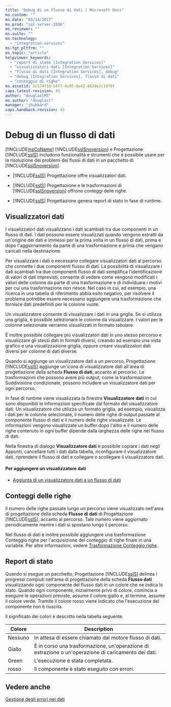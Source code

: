 ```yaml
---
title: "Debug di un flusso di dati | Microsoft Docs"
ms.custom: ""
ms.date: "03/14/2017"
ms.prod: "sql-server-2016"
ms.reviewer: ""
ms.suite: ""
ms.technology: 
  - "integration-services"
ms.tgt_pltfrm: ""
ms.topic: "article"
helpviewer_keywords: 
  - "report di stato [Integration Services]"
  - "visualizzatori dati [Integration Services]"
  - "flusso di dati [Integration Services], debug"
  - "debug [Integration Services], flusso di dati"
  - "conteggio di righe"
ms.assetid: 1c574f1b-54f7-4c05-8e42-8620e2c1df0f
caps.latest.revision: 43
author: "douglaslMS"
ms.author: "douglasl"
manager: "jhubbard"
caps.handback.revision: 43
---
```

# Debug di un flusso di dati
  [!INCLUDE[msCoName](../../includes/msconame-md.md)] [!INCLUDE[ssISnoversion](../../includes/ssisnoversion-md.md)] e Progettazione [!INCLUDE[ssIS](../../includes/ssis-md.md)] includono funzionalità e strumenti che è possibile usare per la risoluzione dei problemi dei flussi di dati in un pacchetto di [!INCLUDE[ssISnoversion](../../includes/ssisnoversion-md.md)].  
  
-   [!INCLUDE[ssIS](../../includes/ssis-md.md)] Progettazione offre visualizzatori dati.  
  
-   [!INCLUDE[ssIS](../../includes/ssis-md.md)] Progettazione e le trasformazioni di [!INCLUDE[ssISnoversion](../../includes/ssisnoversion-md.md)] offrono conteggi delle righe.  
  
-   [!INCLUDE[ssIS](../../includes/ssis-md.md)] Progettazione genera report di stato in fase di runtime.  
  
## Visualizzatori dati  
 I visualizzatori dati visualizzano i dati scambiati tra due componenti in un flusso di dati. I dati possono essere visualizzati quando vengono estratti da un'origine dei dati e immessi per la prima volta in un flusso di dati, prima e dopo l'aggiornamento da parte di una trasformazione e prima che vengano caricati nella destinazione.  
  
 Per visualizzare i dati è necessario collegare visualizzatori dati al percorso che connette i due componenti flusso di dati. La possibilità di visualizzare i dati scambiati tra due componenti flusso di dati semplifica l'identificazione di valori di dati imprevisti, consente di vedere come vengono modificati i valori delle colonne da parte di una trasformazione e di individuare i motivi per cui una trasformazione non riesce. Nel caso in cui, ad esempio, una ricerca in una tabella di riferimento abbia esito negativo, per risolvere il problema potrebbe essere necessario aggiungere una trasformazione che fornisce dati predefiniti per le colonne vuote.  
  
 Un visualizzatore consente di visualizzare i dati in una griglia. Se si utilizza una griglia, è possibile selezionare le colonne da visualizzare. I valori per le colonne selezionate verranno visualizzati in formato tabulare.  
  
 È inoltre possibile collegare più visualizzatori dati in uno stesso percorso e visualizzare gli stessi dati in formati diversi, creando ad esempio una vista grafico e una visualizzazione griglia, oppure creare visualizzatori dati diversi per colonne di dati diverse.  
  
 Quando si aggiunge un visualizzatore dati a un percorso, Progettazione [!INCLUDE[ssIS](../../includes/ssis-md.md)] aggiunge un'icona di visualizzatore dati all'area di progettazione della scheda **Flusso di dati**, accanto al percorso. Le trasformazioni che possono avere più output, come la trasformazione Suddivisione condizionale, possono includere un visualizzatore dati per ogni percorso.  
  
 In fase di runtime viene visualizzata la finestra **Visualizzatore dati** in cui sono disponibili le informazioni specificate dal formato del visualizzatore dati. Un visualizzatore che utilizza un formato griglia, ad esempio, visualizza i dati per le colonne selezionate, il numero delle righe di output passate al componente flusso di dati e il numero delle righe visualizzate. Le informazioni vengono visualizzate un buffer dopo l'altro e il numero delle righe contenuto in ogni buffer dipende dalla larghezza delle righe nel flusso di dati.  
  
 Nella finestra di dialogo **Visualizzatore dati** è possibile copiare i dati negli Appunti, cancellare tutti i dati dalla tabella, riconfigurare il visualizzatore dati, riprendere il flusso di dati e collegare o scollegare il visualizzatore dati.  
  
#### Per aggiungere un visualizzatore dati  
  
-   [Aggiunta di un visualizzatore dati a un flusso di dati](../../integration-services/troubleshooting/add-a-data-viewer-to-a-data-flow.md)  
  
## Conteggi delle righe  
 Il numero delle righe passate lungo un percorso viene visualizzato nell'area di progettazione della scheda **Flusso di dati** di Progettazione [!INCLUDE[ssIS](../../includes/ssis-md.md)], accanto al percorso. Tale numero viene aggiornato periodicamente mentre i dati si spostano lungo il percorso.  
  
 Nel flusso di dati è inoltre possibile aggiungere una trasformazione Conteggio righe per l'acquisizione del conteggio di righe finale in una variabile. Per altre informazioni, vedere [Trasformazione Conteggio righe](../../integration-services/data-flow/transformations/row-count-transformation.md).  
  
## Report di stato  
 Quando si esegue un pacchetto, Progettazione [!INCLUDE[ssIS](../../includes/ssis-md.md)] delinea i progressi compiuti nell'area di progettazione della scheda **Flusso dati** visualizzando ogni componente del flusso dati in un colore che ne indica lo stato. Quando ogni componente, inizialmente privo di colore, comincia a eseguire le operazioni previste, assume il colore giallo e, al termine, assume il colore verde. Tramite il colore rosso viene indicato che l'esecuzione del componente non è riuscita.  
  
 Il significato dei colori è descritto nella tabella seguente.  
  
|Colore|Description|  
|-----------|-----------------|  
|Nessuno|In attesa di essere chiamato dal motore flusso di dati.|  
|Giallo|È in corso una trasformazione, un'operazione di estrazione o un'operazione di caricamento dei dati.|  
|Green|L'esecuzione è stata completata.|  
|rosso|Il componente è stato eseguito con errori.|  
  
## Vedere anche  
 [Gestione degli errori nei dati](../../integration-services/data-flow/error-handling-in-data.md)  
  
  